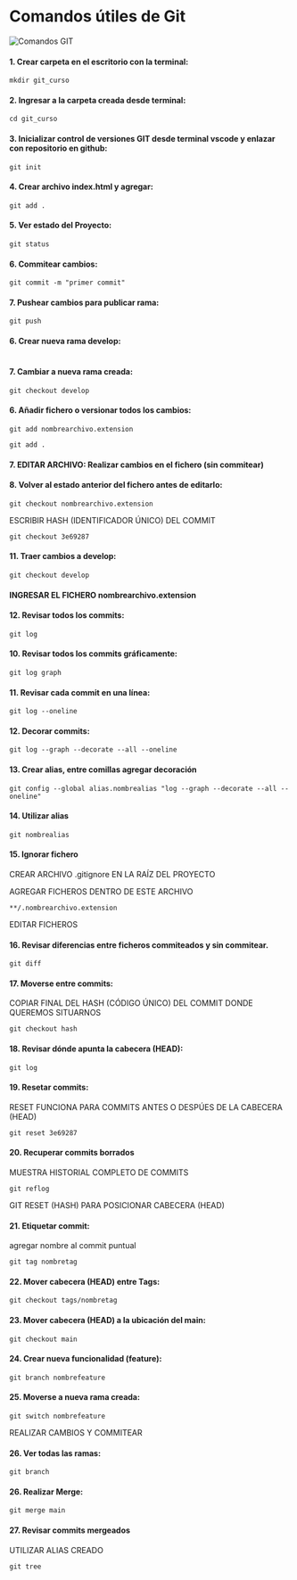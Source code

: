 # Comandos útiles de Git

![Comandos GIT](https://th.bing.com/th/id/R.135f0e7cad3b6837f092205712792738?rik=mw7r1CD1r3LivQ&pid=ImgRaw&r=0)

#### 1. Crear carpeta en el escritorio con la terminal:

```
mkdir git_curso
```
#### 2. Ingresar a la carpeta creada desde terminal:

```
cd git_curso
```

#### 3. Inicializar control de versiones GIT desde terminal vscode y enlazar con repositorio en github:

```
git init
```
#### 4. Crear archivo index.html y agregar:

```
git add .
```
#### 5. Ver estado del Proyecto:

```
git status
```

#### 6. Commitear cambios:

```
git commit -m "primer commit"
```

#### 7. Pushear cambios para publicar rama:

```
git push
```


#### 6. Crear nueva rama develop:

```git branch develop
```

#### 7. Cambiar a nueva rama creada:

```
git checkout develop
```


#### 6. Añadir fichero o versionar todos los cambios:
    
```
git add nombrearchivo.extension
```

```
git add .
```

#### 7. EDITAR ARCHIVO: Realizar cambios en el fichero (sin commitear)

#### 8. Volver al estado anterior del fichero antes de editarlo:

```
git checkout nombrearchivo.extension
```

ESCRIBIR HASH (IDENTIFICADOR ÚNICO) DEL COMMIT
```
git checkout 3e69287
```


#### 11. Traer cambios a develop:

```
git checkout develop
```

#### INGRESAR EL FICHERO nombrearchivo.extension

#### 12. Revisar todos los commits:

```
git log
```

#### 10. Revisar todos los commits gráficamente:

```
git log graph
```
#### 11. Revisar cada commit en una línea:

```
git log --oneline
```

#### 12. Decorar commits:

```
git log --graph --decorate --all --oneline
```

#### 13. Crear alias, entre comillas agregar decoración

```
git config --global alias.nombrealias "log --graph --decorate --all --oneline"
```

#### 14. Utilizar alias

```
git nombrealias
```

#### 15. Ignorar fichero

CREAR ARCHIVO .gitignore EN LA RAÍZ DEL PROYECTO

AGREGAR FICHEROS DENTRO DE ESTE ARCHIVO

```
**/.nombrearchivo.extension
```

EDITAR FICHEROS

#### 16. Revisar diferencias entre ficheros commiteados y sin commitear.

```
git diff
```
#### 17. Moverse entre commits:

COPIAR FINAL DEL HASH (CÓDIGO ÚNICO) DEL COMMIT DONDE QUEREMOS SITUARNOS

```
git checkout hash
```

#### 18. Revisar dónde apunta la cabecera (HEAD):

```
git log
```

#### 19. Resetar commits:

RESET FUNCIONA PARA COMMITS ANTES O DESPÚES DE LA CABECERA (HEAD)
```
git reset 3e69287
```

#### 20. Recuperar commits borrados

MUESTRA HISTORIAL COMPLETO DE COMMITS

```
git reflog
```

GIT RESET (HASH) PARA POSICIONAR CABECERA (HEAD)

#### 21. Etiquetar commit:

agregar nombre al commit puntual

```
git tag nombretag
```

#### 22. Mover cabecera (HEAD) entre Tags:

```
git checkout tags/nombretag
```

#### 23. Mover cabecera (HEAD) a la ubicación del main:

```
git checkout main
```

#### 24. Crear nueva funcionalidad (feature):

```
git branch nombrefeature
```

#### 25. Moverse a nueva rama creada:

```
git switch nombrefeature
```
REALIZAR CAMBIOS Y COMMITEAR

#### 26. Ver todas las ramas:
```
git branch
```

#### 26. Realizar Merge:

```
git merge main
```

#### 27. Revisar commits mergeados

UTILIZAR ALIAS CREADO

```
git tree
```


















